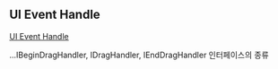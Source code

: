 ## UI Event Handle
[UI Event Handle](https://pi-314.tistory.com/131)

...IBeginDragHandler, IDragHandler, IEndDragHandler 인터페이스의 종류
